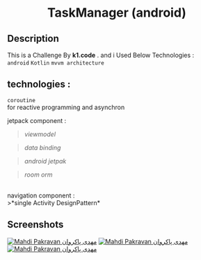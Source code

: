 
 <h1 align="center">TaskManager (android)</h1>
</p>


## Description

This is a Challenge By <b>k1.code</b> . and i Used Below Technologies :
<br/>
```android``` ```Kotlin``` ```mvvm architecture```  

## technologies :

```coroutine```
<br/>
for reactive programming and asynchron
<br/>

jetpack component :
>*viewmodel*

>*data binding*

>*android jetpak*

>*room orm*


<br/>
navigation component :
<br/>
>*single Activity DesignPattern*


## Screenshots
<a href="https://s18.picofile.com/file/8432983284/screen1.jpg" target="blank"><img src="https://s18.picofile.com/file/8432983284/screen1.jpg" alt="Mahdi Pakravan مهدی پاکروان" /></a>
<a href="https://s18.picofile.com/file/8432983318/screen2.jpg" target="blank"><img src="https://s18.picofile.com/file/8432983318/screen2.jpg" alt="Mahdi Pakravan مهدی پاکروان" /></a>
<a href="https://s19.picofile.com/file/8432983326/screen3.jpg" target="blank"><img src="https://s19.picofile.com/file/8432983326/screen3.jpg" alt="Mahdi Pakravan مهدی پاکروان" /></a>
